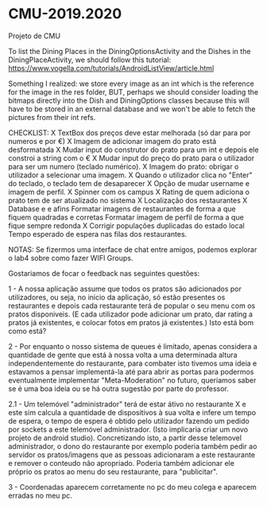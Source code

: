 # CMU-2019.2020
Projeto de CMU

To list the Dining Places in the DiningOptionsActivity and the Dishes in the DiningPlaceActivity, we should follow this tutorial: https://www.vogella.com/tutorials/AndroidListView/article.html

Something I realized: we store every image as an int which is the reference for the image in the res folder, BUT, perhaps we should consider loading the bitmaps directly into the Dish and DiningOptions classes because this will have to be stored in an external database and we won't be able to fetch the pictures from their int refs.

CHECKLIST:
X TextBox dos preços deve estar melhorada (só dar para por numeros e por €)
X Imagem de adicionar imagem do prato está desformatada
X Mudar input do construtor do prato para um int e depois ele constroi a string com o €
X Mudar input do preço do prato para o utilizador para ser um numero (teclado numérico).
X Imagem do prato: obrigar o utilizador a selecionar uma imagem.
X Quando o utilizador clica no "Enter" do teclado, o teclado tem de desaparecer
X Opção de mudar username e imagem de perfil.
X Spinner com os campus
X Rating de quem adiciona o prato tem de ser atualizado no sistema
X Localização dos restaurantes
X Database e e afins
Formatar imagens de restaurantes de forma a que fiquem quadradas e corretas
Formatar imagem de perfil de forma a que fique sempre redonda
X Corrigir populações duplicadas do estado local
Tempo esperado de espera nas filas dos restaurantes.

NOTAS:
Se fizermos uma interface de chat entre amigos, podemos explorar o lab4 sobre como fazer WIFI Groups.


Gostariamos de focar o feedback nas seguintes questões:

1 - A nossa aplicação assume que todos os pratos são adicionados por utilizadores, ou seja, no inicio da aplicação, só estão presentes os restaurantes e depois cada restaurante terá de popular o seu menu com os pratos disponiveis. (E cada utilizador pode adicionar um prato, dar rating a pratos já existentes, e colocar fotos em pratos já existentes.) Isto está bom como está?

2 - Por enquanto o nosso sistema de queues é limitado, apenas considera a quantidade de gente que está à nossa volta a uma determinada altura independentemente do restaurante, para combater isto tivemos uma ideia e estavamos a pensar implementá-la até para abrir as portas para podermos eventualmente implementar "Meta-Moderation" no futuro, queriamos saber se é uma boa ideia ou se há outra sugestão por parte do professor.

2.1 - Um telemóvel "administrador" terá de estar átivo no restaurante X e este sim calcula a quantidade de dispositivos à sua volta e infere um tempo de espera, o tempo de espera é obtido pelo utilizador fazendo um pedido por sockets a este telemóvel administrador. (Isto implicaria criar um novo projeto de android studio). Concretizando isto, a partir desse telemovel administrador, o dono do restaurante por exemplo poderia também pedir ao servidor os pratos/imagens que as pessoas adicionaram a este restaurante e remover o conteudo não apropriado. Poderia também adicionar ele próprio os pratos ao menu do seu restaurante, para "publicitar".

3 - Coordenadas aparecem corretamente no pc do meu colega e aparecem erradas no meu pc.



